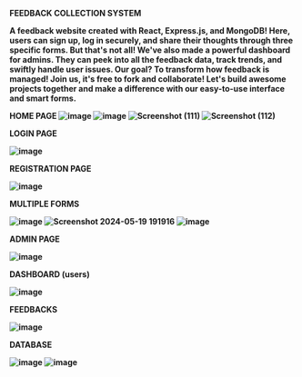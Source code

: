 <B>FEEDBACK COLLECTION SYSTEM

A feedback website created with React, Express.js, and MongoDB! Here, users can sign up, log in securely, and share their thoughts through three specific forms. But that's not all! We've also made a powerful dashboard for admins. They can peek into all the feedback data, track trends, and swiftly handle user issues. Our goal? To transform how feedback is managed! Join us, it's free to fork and collaborate! Let's build awesome projects together and make a difference with our easy-to-use interface and smart forms.

<B>HOME PAGE
![image](https://github.com/sarathnakka/Zidio-Feedback_Collection_System/assets/101663778/9bc6de22-e6b4-45ff-8ecc-5f5e81636c5c)
![image](https://github.com/sarathnakka/Zidio-Feedback_Collection_System/assets/101663778/a31aae1a-3050-4f0b-8298-d68acf09862e)
![Screenshot (111)](https://github.com/sarathnakka/Zidio-Feedback_Collection_System/assets/101663778/caffe122-da0b-48e3-a846-2e47789feab0)
![Screenshot (112)](https://github.com/sarathnakka/Zidio-Feedback_Collection_System/assets/101663778/f9d2b747-c468-4be6-9e7b-c8f31ce2b1f1)

<B>LOGIN PAGE

![image](https://github.com/sarathnakka/Zidio-Feedback_Collection_System/assets/101663778/7eb9f791-3bfd-47e7-b7de-e83e2216ce52)

<B>REGISTRATION PAGE

![image](https://github.com/sarathnakka/Zidio-Feedback_Collection_System/assets/101663778/fd23a5b9-682a-4d37-8551-efa4eea65a98)

<B>MULTIPLE FORMS

![image](https://github.com/sarathnakka/Zidio-Feedback_Collection_System/assets/101663778/233d1eeb-1743-44d8-9319-7b32ec62f394)
![Screenshot 2024-05-19 191916](https://github.com/sarathnakka/Zidio-Feedback_Collection_System/assets/101663778/208d8f8c-4b24-4f6d-b6b2-96fb1782eb6b)
![image](https://github.com/sarathnakka/Zidio-Feedback_Collection_System/assets/101663778/55608863-9dfa-4e0e-a542-8c2087c6e85d)

<B>ADMIN PAGE

![image](https://github.com/sarathnakka/Zidio-Feedback_Collection_System/assets/101663778/9588213a-0c62-478e-9b09-4df99945aec3)

<B>DASHBOARD (users)

![image](https://github.com/sarathnakka/Zidio-Feedback_Collection_System/assets/101663778/4f0535b7-a96e-410e-aa17-5953517f81ca)

<B>FEEDBACKS

![image](https://github.com/sarathnakka/Zidio-Feedback_Collection_System/assets/101663778/1154fb44-b8a1-41c0-b8f5-af5819193fee)

<B>DATABASE

![image](https://github.com/sarathnakka/Zidio-Feedback_Collection_System/assets/101663778/412ea635-a641-46a2-8ad7-f992819e7592)
![image](https://github.com/sarathnakka/Zidio-Feedback_Collection_System/assets/101663778/71d87965-6266-472c-8875-bc8da32f27af)

